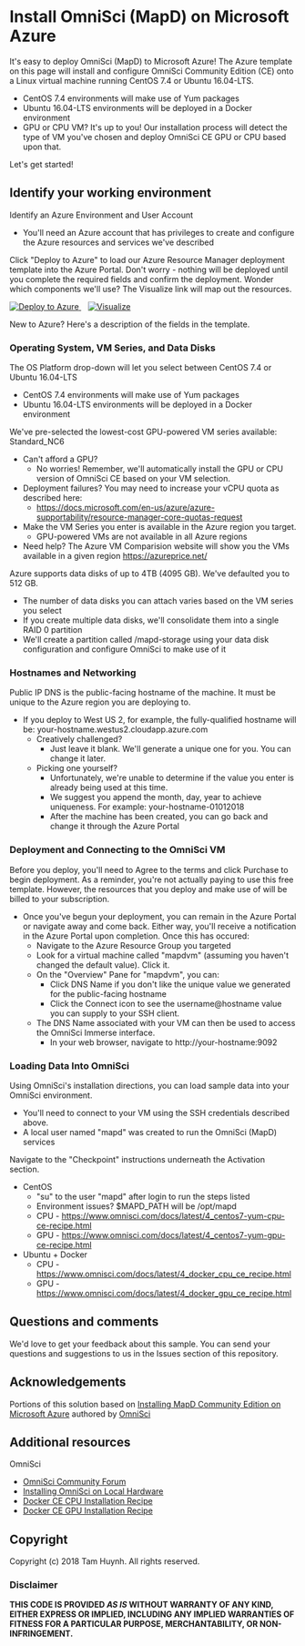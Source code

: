 # Install OmniSci (MapD) on Microsoft Azure 

It's easy to deploy OmniSci (MapD) to Microsoft Azure! The Azure template on this page will install and configure OmniSci Community Edition (CE) onto a Linux virtual machine running CentOS 7.4 or Ubuntu 16.04-LTS. 
* CentOS 7.4 environments will make use of Yum packages 
* Ubuntu 16.04-LTS environments will be deployed in a Docker environment 
* GPU or CPU VM? It's up to you! Our installation process will detect the type of VM you've chosen and deploy OmniSci CE GPU or CPU based upon that. 

Let's get started! 

## Identify your working environment 
Identify an Azure Environment and User Account 

* You'll need an Azure account that has privileges to create and configure the Azure resources and services we've described 

Click "Deploy to Azure" to load our Azure Resource Manager deployment template into the Azure Portal.  Don't worry - nothing will be deployed until you complete the required fields and confirm the deployment.  Wonder which components we'll use?  The Visualize link will map out the resources.  

<a href="https://portal.azure.com/#create/Microsoft.Template/uri/https%3A%2F%2Fraw.githubusercontent.com%2Ftamhinsf%2FOmniSci4Azure%2Fmaster%2Fazuredeploy.json" target="_blank"> <img alt="Deploy to Azure" src="http://azuredeploy.net/deploybutton.png"/> </a>&nbsp;&nbsp;
<a href="http://armviz.io/#/?load=https%3A%2F%2Fraw.githubusercontent.com%2Ftamhinsf%2FOmniSci4Azure%2Fmaster%2Fazuredeploy.json" target="_blank"> <img alt="Visualize" src="http://armviz.io/visualizebutton.png"/></a> 

New to Azure?  Here's a description of the fields in the template.

### Operating System, VM Series, and Data Disks
The OS Platform drop-down will let you select between CentOS 7.4 or Ubuntu 16.04-LTS
* CentOS 7.4 environments will make use of Yum packages 
* Ubuntu 16.04-LTS environments will be deployed in a Docker environment 

We've pre-selected the lowest-cost GPU-powered VM series available: Standard_NC6 
* Can't afford a GPU?  
  * No worries!  Remember, we'll automatically install the GPU or CPU version of OmniSci CE based on your VM selection.
* Deployment failures?  You may need to increase your vCPU quota as described here: 
  * https://docs.microsoft.com/en-us/azure/azure-supportability/resource-manager-core-quotas-request
* Make the VM Series you enter is available in the Azure region you target. 
  * GPU-powered VMs are not available in all Azure regions 
* Need help? The Azure VM Comparision website will show you the VMs available in a given region https://azureprice.net/ 

Azure supports data disks of up to 4TB (4095 GB). We've defaulted you to 512 GB. 
  * The number of data disks you can attach varies based on the VM series you select 
  * If you create multiple data disks, we'll consolidate them into a single RAID 0 partition 
  * We'll create a partition called /mapd-storage using your data disk configuration and configure OmniSci to make use of it

### Hostnames and Networking
Public IP DNS is the public-facing hostname of the machine. It must be unique to the Azure region you are deploying to. 

  * If you deploy to West US 2, for example, the fully-qualified hostname will be: your-hostname.westus2.cloudapp.azure.com 
    * Creatively challenged? 
      * Just leave it blank. We'll generate a unique one for you. You can change it later. 
    * Picking one yourself? 
      * Unfortunately, we're unable to determine if the value you enter is already being used at this time. 
      * We suggest you append the month, day, year to achieve uniqueness. For example: your-hostname-01012018 
      * After the machine has been created, you can go back and change it through the Azure Portal 
      
### Deployment and Connecting to the OmniSci VM

Before you deploy, you'll need to Agree to the terms and click Purchase to begin deployment. As a reminder, you're not actually paying to use this free template. However, the resources that you deploy and make use of will be billed to your subscription. 

* Once you've begun your deployment, you can remain in the Azure Portal or navigate away and come back. Either way, you'll receive a notification in the Azure Portal upon completion. Once this has occured: 
  * Navigate to the Azure Resource Group you targeted 
  * Look for a virtual machine called "mapdvm" (assuming you haven't changed the default value). Click it. 
  * On the "Overview" Pane for "mapdvm", you can: 
    * Click DNS Name if you don't like the unique value we generated for the public-facing hostname 
    * Click the Connect icon to see the username@hostname value you can supply to your SSH client. 
  * The DNS Name associated with your VM can then be used to access the OmniSci Immerse interface.
    * In your web browser, navigate to http://your-hostname:9092

### Loading Data Into OmniSci

Using OmniSci's installation directions, you can load sample data into your OmniSci environment.  
* You'll need to connect to your VM using the SSH credentials described above.
* A local user named "mapd" was created to run the OmniSci (MapD) services

Navigate to the "Checkpoint" instructions underneath the Activation section.
* CentOS 
  * "su" to the user "mapd" after login to run the steps listed
  * Environment issues? $MAPD_PATH will be /opt/mapd
  * CPU - https://www.omnisci.com/docs/latest/4_centos7-yum-cpu-ce-recipe.html
  * GPU - https://www.omnisci.com/docs/latest/4_centos7-yum-gpu-ce-recipe.html
* Ubuntu + Docker
  * CPU - https://www.omnisci.com/docs/latest/4_docker_cpu_ce_recipe.html
  * GPU - https://www.omnisci.com/docs/latest/4_docker_gpu_ce_recipe.html


## Questions and comments

We'd love to get your feedback about this sample. You can send your questions and suggestions to us in the Issues section of this repository.

## Acknowledgements

Portions of this solution based on [Installing MapD Community Edition on Microsoft Azure](https://github.com/omnisci/mapd_on_azure) authored by [OmniSci](https://github.com/omnisci)

## Additional resources
OmniSci
* [OmniSci Community Forum](https://community.omnisci.com/)
* [Installing OmniSci on Local Hardware](https://www.omnisci.com/docs/latest/4_installation_recipes.html)
* [Docker CE CPU Installation Recipe](https://www.omnisci.com/docs/latest/4_docker_cpu_ce_recipe.html)
* [Docker CE GPU Installation Recipe](https://www.omnisci.com/docs/latest/4_docker_gpu_ce_recipe.html)


## Copyright

Copyright (c) 2018 Tam Huynh. All rights reserved. 


### Disclaimer ###
**THIS CODE IS PROVIDED *AS IS* WITHOUT WARRANTY OF ANY KIND, EITHER EXPRESS OR IMPLIED, INCLUDING ANY IMPLIED WARRANTIES OF FITNESS FOR A PARTICULAR PURPOSE, MERCHANTABILITY, OR NON-INFRINGEMENT.**
